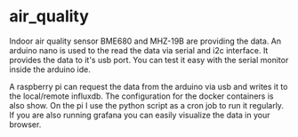 # air_quality
Indoor air quality sensor BME680 and MHZ-19B are providing the data. An arduino nano is used to the read the data via serial and i2c interface. It provides the data to it's usb port. You can test it easy with the serial monitor inside the arduino ide.

A raspberry pi can request the data from the arduino via usb and writes it to the local/remote influxdb. The configuration for the docker containers is also show. On the pi I use the python script as a cron job to run it regularly. If you are also running grafana you can easily visualize the data in your browser.
